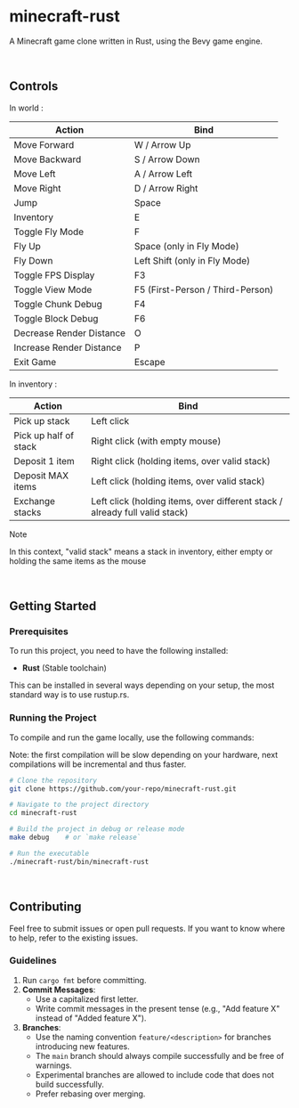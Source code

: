 # minecraft-rust

A Minecraft game clone written in Rust, using the Bevy game engine.

<br>

## Controls

In world : 

| Action | Bind |
|----------------|----|
| Move Forward        | W / Arrow Up |
| Move Backward       | S / Arrow Down |
| Move Left           | A / Arrow Left |
| Move Right          | D / Arrow Right |
| Jump                | Space |
| Inventory           | E |
| Toggle Fly Mode     | F |
| Fly Up              | Space (only in Fly Mode) |
| Fly Down            | Left Shift (only in Fly Mode) |
| Toggle FPS Display  | F3 |
| Toggle View Mode    | F5 (First-Person / Third-Person) |
| Toggle Chunk Debug  | F4 |
| Toggle Block Debug  | F6 |
| Decrease Render Distance  | O |
| Increase Render Distance  | P |
| Exit Game           | Escape |

In inventory :

| Action | Bind |
| --- | --- |
| Pick up stack | Left click |
| Pick up half of stack | Right click (with empty mouse) |
| Deposit 1 item | Right click (holding items, over valid stack) |
| Deposit MAX items | Left click (holding items, over valid stack) |
| Exchange stacks | Left click (holding items, over different stack / already full valid stack) |

> [!NOTE]
> In this context, "valid stack" means a stack in inventory, either empty or holding the same items as the mouse

<br>

## Getting Started

### Prerequisites

To run this project, you need to have the following installed:

- **Rust** (Stable toolchain)

This can be installed in several ways depending on your setup, the most standard way is to use rustup.rs.

### Running the Project

To compile and run the game locally, use the following commands:

Note: the first compilation will be slow depending on your hardware, next compilations will be incremental and thus faster.

```sh
# Clone the repository
git clone https://github.com/your-repo/minecraft-rust.git

# Navigate to the project directory
cd minecraft-rust

# Build the project in debug or release mode
make debug    # or `make release`

# Run the executable
./minecraft-rust/bin/minecraft-rust
```

<br>

## Contributing

Feel free to submit issues or open pull requests. If you want to know where to help, refer to the existing issues.

### Guidelines 

1. Run `cargo fmt` before committing.
2. **Commit Messages**:
   - Use a capitalized first letter.
   - Write commit messages in the present tense (e.g., "Add feature X" instead of "Added feature X").
3. **Branches**:
   - Use the naming convention `feature/<description>` for branches introducing new features.
   - The `main` branch should always compile successfully and be free of warnings.
   - Experimental branches are allowed to include code that does not build successfully.
   - Prefer rebasing over merging.
